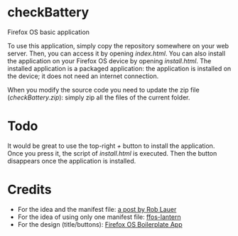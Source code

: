 checkBattery
============

Firefox OS basic application

To use this application, simply copy the repository somewhere on your web server. Then, you can access it by opening *index.html*. You can also install the application on your Firefox OS device by opening *install.html*. The installed application is a packaged application: the application is installed on the device; it does not need an internet connection. 

When you modify the source code you need to update the zip file (*checkBattery.zip*): simply zip all the files of the current folder.


Todo
====

It would be great to use the top-right *+* button to install the application. Once you press it, the script of *install.html* is executed. Then the button disappears once the application is installed.


Credits
=======

* For the idea and the manifest file: [a post by  Rob Lauer](http://www.adobe.com/devnet/html5/articles/writing-your-first-firefox-os-app.html)
* For the idea of using only one manifest file: [ffos-lantern](https://github.com/ssj4maiko/ffos-lantern)
* For the design (title/buttons): [Firefox OS Boilerplate App](https://github.com/robnyman/Firefox-OS-Boilerplate-App)

